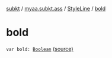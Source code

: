 [subkt](../../index.md) / [myaa.subkt.ass](../index.md) / [StyleLine](index.md) / [bold](./bold.md)

# bold

`var bold: `[`Boolean`](https://kotlinlang.org/api/latest/jvm/stdlib/kotlin/-boolean/index.html) [(source)](https://github.com/Myaamori/SubKt/blob/0.1.19/src/main/kotlin/myaa/subkt/ass/parser.kt#L550)